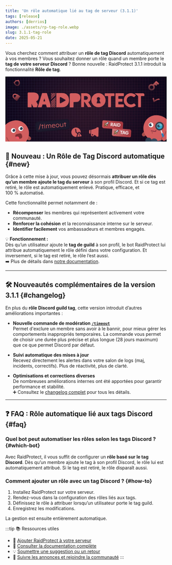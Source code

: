 ```yaml
---
title: 'Un rôle automatique lié au tag de serveur (3.1.1)'
tags: [release]
authors: [derrios]
image: ./assets/rp-tag-role.webp
slug: 3.1.1-tag-role
date: 2025-05-21
---
```


Vous cherchez comment attribuer un **rôle de tag Discord** automatiquement à vos membres ? Vous souhaitez donner un rôle quand un membre porte le **tag de votre serveur Discord** ? Bonne nouvelle : RaidProtect 3.1.1 introduit la fonctionnalité **Rôle de tag**.

![RaidProtect Tag Role blog post social card](./assets/rp-tag-role.webp)

<!--truncate-->

## 🎉 Nouveau : Un Rôle de Tag Discord automatique {#new}

Grâce à cette mise à jour, vous pouvez désormais **attribuer un rôle dès qu’un membre ajoute le tag du serveur** à son profil Discord. Et si ce tag est retiré, le rôle est automatiquement enlevé. Pratique, efficace, et 100 % automatisé.

Cette fonctionnalité permet notamment de :
- **Récompenser** les membres qui représentent activement votre communauté.
- **Renforcer la cohésion** et la reconnaissance interne sur le serveur.
- **Identifier facilement** vos ambassadeurs et membres engagés.

💡 **Fonctionnement :**  
Dès qu’un utilisateur ajoute le **tag de guild** à son profil, le bot RaidProtect lui attribue automatiquement le rôle défini dans votre configuration. Et inversement, si le tag est retiré, le rôle l’est aussi.  
➡️ Plus de détails dans [notre documentation](/features/tag-role).

---

## 🛠️ Nouveautés complémentaires de la version 3.1.1 {#changelog}

En plus du **rôle Discord guild tag**, cette version introduit d’autres améliorations importantes :

- **Nouvelle commande de modération [`/timeout`](/features/moderation#timeout)**  
  Permet d'exclure un membre sans avoir à le bannir, pour mieux gérer les comportements inappropriés temporaires. La commande vous permet de choisir une durée plus précise et plus longue (28 jours maximum) que ce que permet Discord par défaut.

- **Suivi automatique des mises à jour**  
  Recevez directement les alertes dans votre salon de logs (maj, incidents, correctifs). Plus de réactivité, plus de clarté.

- **Optimisations et corrections diverses**  
  De nombreuses améliorations internes ont été apportées pour garantir performance et stabilité.  
  ➕ Consultez le [changelog complet](/changelog#3-1-1) pour tous les détails.

---

## ❓ FAQ : Rôle automatique lié aux tags Discord {#faq}

### Quel bot peut automatiser les rôles selon les tags Discord ? {#which-bot}

Avec RaidProtect, il vous suffit de configurer un **rôle basé sur le tag Discord**. Dès qu’un membre ajoute le tag à son profil Discord, le rôle lui est automatiquement attribué. Si le tag est retiré, le rôle disparaît aussi.

### Comment ajouter un rôle avec un tag Discord ? {#how-to}

1. Installez RaidProtect sur votre serveur.
2. Rendez-vous dans la configuration des rôles liés aux tags.
3. Définissez le rôle à attribuer lorsqu’un utilisateur porte le tag guild.
4. Enregistrez les modifications.

La gestion est ensuite entièrement automatique.

:::tip 📚 Ressources utiles
- 🔗 [Ajouter RaidProtect à votre serveur](https://raidprotect.bot/invite)
- 📘 [Consulter la documentation complète](https://docs.raidprotect.bot/)
- 💡 [Soumettre une suggestion ou un retour](https://suggestions.raidprotect.bot/)
- 📣 [Suivre les annonces et rejoindre la communauté](https://raidprotect.bot/discord)
:::